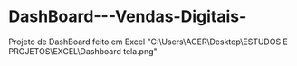 # DashBoard---Vendas-Digitais-
Projeto de DashBoard feito em Excel
"C:\Users\ACER\Desktop\ESTUDOS E PROJETOS\EXCEL\Dashboard tela.png"
